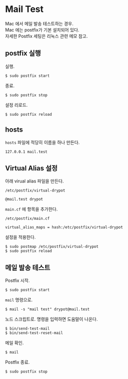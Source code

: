 # Mail Test

Mac 에서 메일 발송 테스트하는 경우.\
Mac 에는 postfix가 기본 설치되어 있다.\
자세한 Postfix 세팅은 리눅스 관련 메모 참고.

## postfix 실행

실행.

    $ sudo postfix start

종료.

    $ sudo postfix stop

설정 리로드.

    $ sudo postfix reload

## hosts

`hosts` 파일에 적당히 이름을 하나 만든다.

    127.0.0.1 mail.test

## Virtual Alias 설정

아래 virual alias 파일을 만든다.

    /etc/postfix/virtual-drypot
    
    @mail.test drypot

`main.cf` 에 항목을 추가한다.

    /etc/postfix/main.cf
    
    virtual_alias_maps = hash:/etc/postfix/virtual-drypot

설정을 적용한다.

    $ sudo postmap /etc/postfix/virtual-drypot
    $ sudo postfix reload

## 메일 발송 테스트

Postfix 시작.

    $ sudo postfix start

`mail` 명령으로.

    $ mail -s "mail test" drypot@mail.test

노드 스크립트로. 명령을 입력하면 도움말이 나온다.

    $ bin/send-test-mail
    $ bin/send-test-reset-mail

메일 확인.

    $ mail

Postfix 종료.

    $ sudo postfix stop
